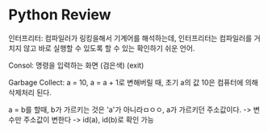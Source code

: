 # Python Review

인터프리터: 컴파일러가 링킹을해서 기계어를 해석하는데, 인터프리터는 컴파일러를 거치지 않고 바로 실행할 수 있도록 할 수 있는 확인하기 쉬운 언어. 

Consol: 명령을 입력하는 화면 (검은색)
(exit)

Garbage Collect: a = 10, a = a + 1로 변해버릴 때, 초기 a의 값 10은 컴퓨터에 의해 삭제처리 된다. 

a = b를 할때, b가 가르키는 것은 'a'가 아니라ㅁㅇㅇ, a가 가르키던 주소값이다. 
-> 변수만 주소값이 변한다
-> id(a), id(b)로 확인 가능
